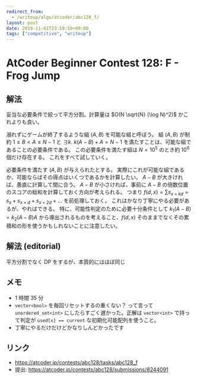 ```yaml
---
redirect_from:
  - /writeup/algo/atcoder/abc128_f/
layout: post
date: 2019-11-01T23:59:59+09:00
tags: ["competitive", "writeup"]
---
```


#  AtCoder Beginner Contest 128: F - Frog Jump

## 解法

妥当な必要条件で絞って平方分割。計算量は $O(N \sqrt{N} (\log N)^2)$ かこれよりも良い。

溺れずにゲームが終了するような組 $(A, B)$ を可能な組と呼ぼう。
組 $(A, B)$ が制約 $1 \le B \lt A \le N - 1$ と $\exists k.~ k (A - B) + A = N - 1$ を満たすことは、可能な組であることの必要条件である。
この必要条件を満たす組は $N = 10^5$ のとき約 $10^6$ 個だけ存在する。
これをすべて試していく。

必要条件を満たす $(A, B)$ が与えられたとする。
実際にこれが可能な組であるか、可能ならばその得点はいくつであるかを計算したい。
$A - B$ が大きければ、愚直に計算して間に合う。
$A - B$ が小さければ、事前に $A - B$ の倍数位置のスコアの総和を計算しておく方向が考えられる。
つまり $f(d, x) = \sum s _ {x + kd} = s_x + s _ {x + d} + s _ {x + 2d} + \dots$ を前処理しておく。
これはかなり丁寧にやる必要があるが、やればできる。
特に、可能性判定のために必要十分条件として $k_1 (A - B) = k_2 (A - B) A$ から導出されるものを考えること、$f(d, x)$ そのままでなくその累積和の形を使うかもしれないことに注意したい。

## 解法 (editorial)

平方分割でなく DP をするが、本質的にはほぼ同じ

## メモ

-   $1$ 時間 $35$ 分
-   `vector<bool>` を毎回リセットするの重くない？ って言って `unordered_set<int>` にしたらすごく遅かった。正解は `vector<int>` で持って判定が `used[x] == current` な初期化可能配列を使うこと。
-   丁寧にやるだけだけどかなりしんどかったです

## リンク

-   <https://atcoder.jp/contests/abc128/tasks/abc128_f>
-   提出: <https://atcoder.jp/contests/abc128/submissions/8244091>
